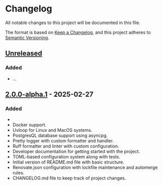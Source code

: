 # Changelog

All notable changes to this project will be documented in this file.

The format is based on [Keep a Changelog](https://keepachangelog.com/en/1.1.0/),
and this project adheres to [Semantic Versioning](https://semver.org/spec/v2.0.0.html).

## [Unreleased]

### Added

- ...

## [2.0.0-alpha.1] - 2025-02-27

### Added

- 
- Docker support.
- Uvloop for Linux and MacOS systems.
- PostgresQL database support using asyncpg.
- Pretty logger with custom formatter and handler.
- Ruff formatter and linter with custom configuration.
- Developer documentation for getting started with the project.
- TOML-based configuration system along with tests.
- Initial version of README.md file with basic structure.
- Renovate.json configuration with lockfile maintenance and automerge rules.
- CHANGELOG.md file to keep track of project changes.

[unreleased]: https://github.com/feenko/meteor/v2.0.0-alpha.1...HEAD
[2.0.0-alpha.1]: https://github.com/feenko/meteor/releases/tag/v2.0.0-alpha.1
